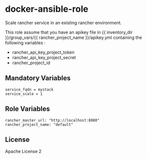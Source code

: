 # docker-ansible-role

Scale rancher service in an existing rancher environment.

This role assume that you have an apikey file in {{ inventory_dir }}/group_vars/{{ rancher_project_name }}/apikey.yml containing the following variables :
* rancher_api_key_project_token
* rancher_api_key_project_secret
* rancher_project_id

Mandatory Variables
-------------------

```
service_fqdn = mystack
service_scale = 1
```

Role Variables
--------------

```
rancher_master_url: "http://localhost:8080"
rancher_project_name: "default"
```

License
-------

Apache License 2
